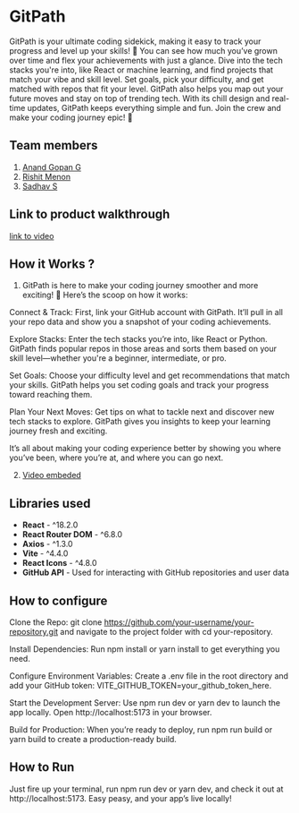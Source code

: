 # GitPath
GitPath is your ultimate coding sidekick, making it easy to track your progress and level up your skills! 🚀 You can see how much you’ve grown over time and flex your achievements with just a glance. Dive into the tech stacks you're into, like React or machine learning, and find projects that match your vibe and skill level. Set goals, pick your difficulty, and get matched with repos that fit your level. GitPath also helps you map out your future moves and stay on top of trending tech. With its chill design and real-time updates, GitPath keeps everything simple and fun. Join the crew and make your coding journey epic! 🌟
## Team members
1. [Anand Gopan G](https://github.com/TH-Activities/saturday-hack-night-template)
2. [Rishit Menon](https://github.com/TH-Activities/saturday-hack-night-template)
3. [Sadhav S](https://github.com/TH-Activities/saturday-hack-night-template)
## Link to product walkthrough
[link to video](https://drive.google.com/file/d/1B8joe3TuVntQYCSoNK93R-1QrovG133M/view?usp=drive_link)
## How it Works ?
1. GitPath is here to make your coding journey smoother and more exciting! 🚀 Here’s the scoop on how it works:

Connect & Track: First, link your GitHub account with GitPath. It’ll pull in all your repo data and show you a snapshot of your coding achievements.

Explore Stacks: Enter the tech stacks you’re into, like React or Python. GitPath finds popular repos in those areas and sorts them based on your skill level—whether you're a beginner, intermediate, or pro.

Set Goals: Choose your difficulty level and get recommendations that match your skills. GitPath helps you set coding goals and track your progress toward reaching them.

Plan Your Next Moves: Get tips on what to tackle next and discover new tech stacks to explore. GitPath gives you insights to keep your learning journey fresh and exciting.

It’s all about making your coding experience better by showing you where you’ve been, where you’re at, and where you can go next. 

2. [Video embeded](https://drive.google.com/file/d/1iUIBYAnwo44M6UOjJtx1PkHctL0CaNUH/view?usp=drive_link)
## Libraries used

- **React** - ^18.2.0
- **React Router DOM** - ^6.8.0
- **Axios** - ^1.3.0
- **Vite** - ^4.4.0
- **React Icons** - ^4.8.0
- **GitHub API** - Used for interacting with GitHub repositories and user data

## How to configure
Clone the Repo: git clone https://github.com/your-username/your-repository.git and navigate to the project folder with cd your-repository.

Install Dependencies: Run npm install or yarn install to get everything you need.

Configure Environment Variables: Create a .env file in the root directory and add your GitHub token: VITE_GITHUB_TOKEN=your_github_token_here.

Start the Development Server: Use npm run dev or yarn dev to launch the app locally. Open http://localhost:5173 in your browser.

Build for Production: When you’re ready to deploy, run npm run build or yarn build to create a production-ready build.
## How to Run
Just fire up your terminal, run npm run dev or yarn dev, and check it out at http://localhost:5173. Easy peasy, and your app’s live locally!
